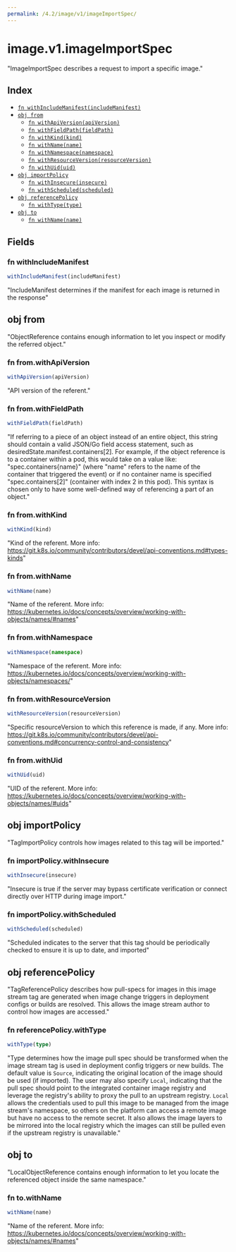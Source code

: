 ```yaml
---
permalink: /4.2/image/v1/imageImportSpec/
---
```


# image.v1.imageImportSpec

"ImageImportSpec describes a request to import a specific image."

## Index

* [`fn withIncludeManifest(includeManifest)`](#fn-withincludemanifest)
* [`obj from`](#obj-from)
  * [`fn withApiVersion(apiVersion)`](#fn-fromwithapiversion)
  * [`fn withFieldPath(fieldPath)`](#fn-fromwithfieldpath)
  * [`fn withKind(kind)`](#fn-fromwithkind)
  * [`fn withName(name)`](#fn-fromwithname)
  * [`fn withNamespace(namespace)`](#fn-fromwithnamespace)
  * [`fn withResourceVersion(resourceVersion)`](#fn-fromwithresourceversion)
  * [`fn withUid(uid)`](#fn-fromwithuid)
* [`obj importPolicy`](#obj-importpolicy)
  * [`fn withInsecure(insecure)`](#fn-importpolicywithinsecure)
  * [`fn withScheduled(scheduled)`](#fn-importpolicywithscheduled)
* [`obj referencePolicy`](#obj-referencepolicy)
  * [`fn withType(type)`](#fn-referencepolicywithtype)
* [`obj to`](#obj-to)
  * [`fn withName(name)`](#fn-towithname)

## Fields

### fn withIncludeManifest

```ts
withIncludeManifest(includeManifest)
```

"IncludeManifest determines if the manifest for each image is returned in the response"

## obj from

"ObjectReference contains enough information to let you inspect or modify the referred object."

### fn from.withApiVersion

```ts
withApiVersion(apiVersion)
```

"API version of the referent."

### fn from.withFieldPath

```ts
withFieldPath(fieldPath)
```

"If referring to a piece of an object instead of an entire object, this string should contain a valid JSON/Go field access statement, such as desiredState.manifest.containers[2]. For example, if the object reference is to a container within a pod, this would take on a value like: \"spec.containers{name}\" (where \"name\" refers to the name of the container that triggered the event) or if no container name is specified \"spec.containers[2]\" (container with index 2 in this pod). This syntax is chosen only to have some well-defined way of referencing a part of an object."

### fn from.withKind

```ts
withKind(kind)
```

"Kind of the referent. More info: https://git.k8s.io/community/contributors/devel/api-conventions.md#types-kinds"

### fn from.withName

```ts
withName(name)
```

"Name of the referent. More info: https://kubernetes.io/docs/concepts/overview/working-with-objects/names/#names"

### fn from.withNamespace

```ts
withNamespace(namespace)
```

"Namespace of the referent. More info: https://kubernetes.io/docs/concepts/overview/working-with-objects/namespaces/"

### fn from.withResourceVersion

```ts
withResourceVersion(resourceVersion)
```

"Specific resourceVersion to which this reference is made, if any. More info: https://git.k8s.io/community/contributors/devel/api-conventions.md#concurrency-control-and-consistency"

### fn from.withUid

```ts
withUid(uid)
```

"UID of the referent. More info: https://kubernetes.io/docs/concepts/overview/working-with-objects/names/#uids"

## obj importPolicy

"TagImportPolicy controls how images related to this tag will be imported."

### fn importPolicy.withInsecure

```ts
withInsecure(insecure)
```

"Insecure is true if the server may bypass certificate verification or connect directly over HTTP during image import."

### fn importPolicy.withScheduled

```ts
withScheduled(scheduled)
```

"Scheduled indicates to the server that this tag should be periodically checked to ensure it is up to date, and imported"

## obj referencePolicy

"TagReferencePolicy describes how pull-specs for images in this image stream tag are generated when image change triggers in deployment configs or builds are resolved. This allows the image stream author to control how images are accessed."

### fn referencePolicy.withType

```ts
withType(type)
```

"Type determines how the image pull spec should be transformed when the image stream tag is used in deployment config triggers or new builds. The default value is `Source`, indicating the original location of the image should be used (if imported). The user may also specify `Local`, indicating that the pull spec should point to the integrated container image registry and leverage the registry's ability to proxy the pull to an upstream registry. `Local` allows the credentials used to pull this image to be managed from the image stream's namespace, so others on the platform can access a remote image but have no access to the remote secret. It also allows the image layers to be mirrored into the local registry which the images can still be pulled even if the upstream registry is unavailable."

## obj to

"LocalObjectReference contains enough information to let you locate the referenced object inside the same namespace."

### fn to.withName

```ts
withName(name)
```

"Name of the referent. More info: https://kubernetes.io/docs/concepts/overview/working-with-objects/names/#names"